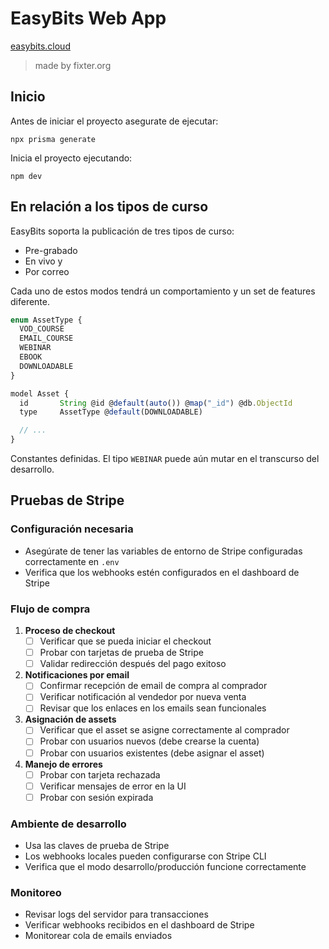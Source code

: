 # EasyBits Web App

[easybits.cloud](https://www.easybits.cloud)

> made by fixter.org

## Inicio
Antes de iniciar el proyecto asegurate de ejecutar:
```
npx prisma generate
```
Inicia el proyecto ejecutando:
````
npm dev
````

## En relación a los tipos de curso

EasyBits soporta la publicación de tres tipos de curso:

- Pre-grabado
- En vivo y
- Por correo

Cada uno de estos modos tendrá un comportamiento y un set de features diferente.

```js
enum AssetType {
  VOD_COURSE
  EMAIL_COURSE
  WEBINAR
  EBOOK
  DOWNLOADABLE
}

model Asset {
  id       String @id @default(auto()) @map("_id") @db.ObjectId
  type     AssetType @default(DOWNLOADABLE)

  // ...
}
```

Constantes definidas. El tipo `WEBINAR` puede aún mutar en el transcurso del desarrollo.

## Pruebas de Stripe

### Configuración necesaria
- Asegúrate de tener las variables de entorno de Stripe configuradas correctamente en `.env`
- Verifica que los webhooks estén configurados en el dashboard de Stripe

### Flujo de compra
1. **Proceso de checkout**
   - [ ] Verificar que se pueda iniciar el checkout
   - [ ] Probar con tarjetas de prueba de Stripe
   - [ ] Validar redirección después del pago exitoso

2. **Notificaciones por email**
   - [ ] Confirmar recepción de email de compra al comprador
   - [ ] Verificar notificación al vendedor por nueva venta
   - [ ] Revisar que los enlaces en los emails sean funcionales

3. **Asignación de assets**
   - [ ] Verificar que el asset se asigne correctamente al comprador
   - [ ] Probar con usuarios nuevos (debe crearse la cuenta)
   - [ ] Probar con usuarios existentes (debe asignar el asset)

4. **Manejo de errores**
   - [ ] Probar con tarjeta rechazada
   - [ ] Verificar mensajes de error en la UI
   - [ ] Probar con sesión expirada

### Ambiente de desarrollo
- Usa las claves de prueba de Stripe
- Los webhooks locales pueden configurarse con Stripe CLI
- Verifica que el modo desarrollo/producción funcione correctamente

### Monitoreo
- Revisar logs del servidor para transacciones
- Verificar webhooks recibidos en el dashboard de Stripe
- Monitorear cola de emails enviados
